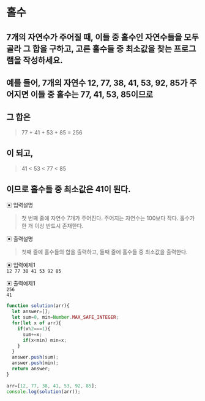 # 홀수
## 7개의 자연수가 주어질 때, 이들 중 홀수인 자연수들을 모두 골라 그 합을 구하고, 고른 홀수들 중 최소값을 찾는 프로그램을 작성하세요.
## 예를 들어, 7개의 자연수 12, 77, 38, 41, 53, 92, 85가 주어지면 이들 중 홀수는 77, 41, 53, 85이므로 
## 그 합은
> 77 + 41 + 53 + 85 = 256 

## 이 되고,
> 41 < 53 < 77 < 85 

## 이므로 홀수들 중 최소값은 41이 된다.
▣ 입력설명<br/>
> 첫 번째 줄에 자연수 7개가 주어진다. 주어지는 자연수는 100보다 작다. 홀수가 한 개 이상 반드시 존재한다.

▣ 출력설명<br/>
> 첫째 줄에 홀수들의 합을 출력하고, 둘째 줄에 홀수들 중 최소값을 출력한다.

▣ 입력예제1<br/>
```12 77 38 41 53 92 85```

▣ 출력예제1<br/>
```256```<br/>
```41```

```js
function solution(arr){
  let answer=[];
  let sum=0, min=Number.MAX_SAFE_INTEGER;
  for(let x of arr){
    if(x%2===1){
      sum+=x;
      if(x<min) min=x;
    }
  }
  answer.push(sum);
  answer.push(min);     
  return answer;
}
            
arr=[12, 77, 38, 41, 53, 92, 85];
console.log(solution(arr));
```
